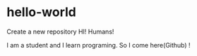# hello-world
Create a new repository
HI! Humans!

I am a student and I learn programing. So I come here(Github) !
